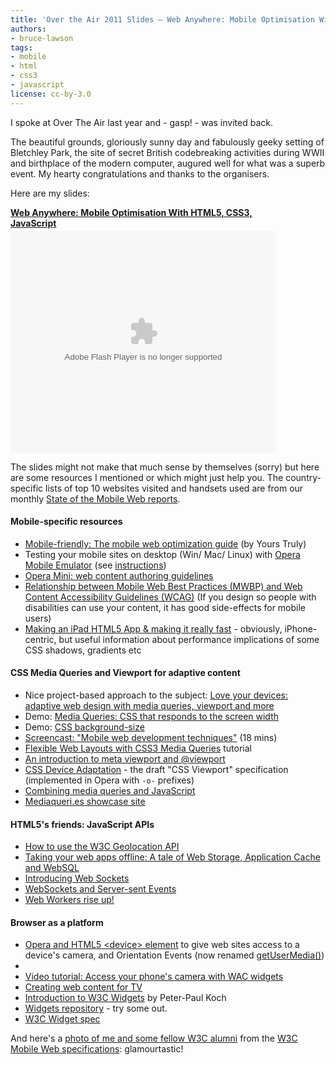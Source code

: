 ```yaml
---
title: 'Over the Air 2011 Slides — Web Anywhere: Mobile Optimisation With HTML5, CSS3, JavaScript'
authors:
- bruce-lawson
tags:
- mobile
- html
- css3
- javascript
license: cc-by-3.0
---
```


<p>I spoke at Over The Air last year and - gasp! - was invited back.</p>

<p>The beautiful grounds, gloriously sunny day and fabulously geeky setting of Bletchley Park, the site of secret British codebreaking activities during WWII and birthplace of the modern computer, augured well for what was a superb event. My hearty congratulations and thanks to the organisers.</p>
<p>Here are my slides:</p>

<div style="width:425px" id="__ss_9518141"> <strong style="display:block;margin:12px 0 4px"><a href="http://www.slideshare.net/brucelawson/web-anywhere-mobile-optimisation-with-html5-css3-javascript-9518141" title="Web Anywhere: Mobile Optimisation With HTML5, CSS3, JavaScript " target="_blank">Web Anywhere: Mobile Optimisation With HTML5, CSS3, JavaScript </a></strong> <object id="__sse9518141" width="425" height="355"> <param name="movie" value="http://static.slidesharecdn.com/swf/ssplayer2.swf?doc=bruce-lawson-opera-ota11-111003022050-phpapp01&amp;stripped_title=web-anywhere-mobile-optimisation-with-html5-css3-javascript-9518141&amp;userName=brucelawson" /> <param name="allowFullScreen" value="true" /> <param name="allowScriptAccess" value="never" /> <embed name="__sse9518141" src="http://static.slidesharecdn.com/swf/ssplayer2.swf?doc=bruce-lawson-opera-ota11-111003022050-phpapp01&amp;stripped_title=web-anywhere-mobile-optimisation-with-html5-css3-javascript-9518141&amp;userName=brucelawson" type="application/x-shockwave-flash" allowfullscreen="true" width="425" height="355" allowscriptaccess="never" /> </object> </div>
<p>The slides might not make that much sense by themselves (sorry) but here are some resources I mentioned or which might just help you. The country-specific lists  of top 10 websites visited and handsets used are from our monthly <a href="http://www.opera.com/smw/" target="_blank">State of the Mobile Web reports</a>.</p>

<h4>Mobile-specific resources</h4>
<ul>
<li>
<a rel="nofollow" href="https://dev.opera.com/articles/view/the-mobile-web-optimization-guide/">Mobile-friendly: The mobile web optimization guide</a> (by Yours Truly)</li>
<li>Testing your mobile sites on desktop (Win/ Mac/ Linux) with <a rel="nofollow" href="http://www.opera.com/developer/tools/">Opera Mobile Emulator</a> (see <a rel="nofollow" href="https://dev.opera.com/articles/view/opera-mobile-10-widgets-mobile-emulator-desktop/">instructions</a>)</li>
<li><a href="https://dev.opera.com/articles/view/opera-mini-web-content-authoring-guidelines/">Opera Mini: web content authoring guidelines</a></li>
<li>
<a rel="nofollow" href="http://www.w3.org/TR/mwbp-wcag/">Relationship between Mobile Web Best Practices (MWBP) and Web Content Accessibility Guidelines (WCAG)</a> (If you design so people with disabilities can use your content, it has good side-effects for mobile users)</li>
<li><a href="http://mir.aculo.us/2010/06/04/making-an-ipad-html5-app-making-it-really-fast/">Making an iPad HTML5 App &amp; making it really fast</a> - obviously, iPhone-centric, but useful information about performance implications of some CSS shadows, gradients etc</li>
</ul>


<h4>CSS Media Queries and Viewport for adaptive content</h4>
<ul>
<li>Nice project-based approach to the subject: <a href="https://dev.opera.com/articles/view/love-your-devices-adaptive-web-design-with-media-queries-viewport-and-more/">Love your devices: adaptive web design with media queries, viewport and more</a></li>
<li>Demo:
<a rel="nofollow" href="http://people.opera.com/danield/css3/vangogh/">Media Queries: CSS that responds to the screen width</a>
</li>
<li>Demo: <a rel="nofollow" href="http://people.opera.com/brucel/demo/background-size.html">CSS background-size </a>
</li>
<li>
<a rel="nofollow" href="http://my.opera.com/ODIN/blog/screencast-mobile-web-development-techniques">Screencast: &quot;Mobile web development techniques&quot;</a> (18 mins)
</li>
<li>
<a rel="nofollow" href="http://www.peachpit.com/articles/article.aspx?p=1604236">Flexible Web Layouts with CSS3 Media Queries</a> tutorial</li>
<li><a href="https://dev.opera.com/articles/view/an-introduction-to-meta-viewport-and-viewport/">An introduction to meta viewport and @viewport</a></li>
<li><a href="http://dev.w3.org/csswg/css-device-adapt/">CSS Device Adaptation</a> - the draft &quot;CSS Viewport&quot; specification (implemented in Opera with <code>-o-</code> prefixes)</li>
<li><a rel="nofollow" href="http://www.quirksmode.org/blog/archives/2010/08/combining_media.html">Combining media queries and JavaScript</a></li>
<li><a href="http://mediaqueri.es">Mediaqueri.es showcase site</a></li>

</ul>

<h4>HTML5&#39;s friends: JavaScript APIs</h4>
<ul>
<li><a rel="nofollow" href="https://dev.opera.com/articles/view/how-to-use-the-w3c-geolocation-api/">How to use the W3C Geolocation API</a></li>
<li><a href="https://dev.opera.com/articles/view/taking-your-web-apps-offline-web-storage-appcache-websql/">Taking your web apps offline: A tale of Web Storage, Application Cache and WebSQL</a></li>
<li><a href="https://dev.opera.com/articles/view/introducing-web-sockets/">Introducing Web Sockets</a></li>
<li><a href="https://dev.opera.com/articles/view/websockets-and-server-sent-events/">WebSockets and Server-sent Events</a></li>
<li><a href="https://dev.opera.com/articles/view/web-workers-rise-up/">Web Workers rise up!</a></li>
</ul>


<h4>Browser as a platform</h4>
<ul>
<li><a href="http://my.opera.com/core/blog/2011/03/23/webcam-orientation-preview">Opera and HTML5 &lt;device&gt; element</a> to give web sites access to a device&#39;s camera, and Orientation Events  (now renamed  <a href="https://html.spec.whatwg.org/complete/video-conferencing-and-peer-to-peer-communication.html#obtaining-local-multimedia-content">getUserMedia()</a>)</li>
<li>
<li><a href="http://my.opera.com/ODIN/blog/video-tutorial-access-your-phones-camera-with-wac-widgets">Video tutorial: Access your phone&#39;s camera with WAC widgets</a></li>
<li><a rel="nofollow" href="https://dev.opera.com/articles/view/creating-web-content-for-tv/">Creating web content for TV</a></li>

<li>
<a rel="nofollow" href="http://www.quirksmode.org/blog/archives/2009/04/introduction_to.html">Introduction to W3C Widgets</a> by Peter-Paul Koch</li>
<li>
<a rel="nofollow" href="http://widgets.opera.com/">Widgets repository</a> - try some out.</li>

<li><a rel="nofollow" href="http://www.w3.org/TR/widgets/">W3C Widget spec</a></li>

</li></ul>

<p>And here&#39;s a <a href="http://twitpic.com/6ta8ns">photo of me and some fellow W3C alumni</a> from the <a href="http://www.w3.org/2005/MWI/Activity">W3C Mobile Web  specifications</a>: glamourtastic!</p>
